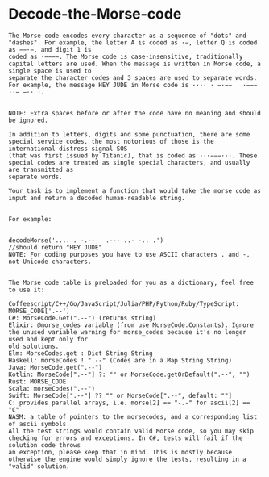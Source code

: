 # Decode-the-Morse-code


    The Morse code encodes every character as a sequence of "dots" and "dashes". For example, the letter A is coded as ·−, letter Q is coded as −−·−, and digit 1 is
    coded as ·−−−−. The Morse code is case-insensitive, traditionally capital letters are used. When the message is written in Morse code, a single space is used to
    separate the character codes and 3 spaces are used to separate words. For example, the message HEY JUDE in Morse code is ···· · −·−−   ·−−− ··− −·· ·.


    NOTE: Extra spaces before or after the code have no meaning and should be ignored.

    In addition to letters, digits and some punctuation, there are some special service codes, the most notorious of those is the international distress signal SOS
    (that was first issued by Titanic), that is coded as ···−−−···. These special codes are treated as single special characters, and usually are transmitted as 
    separate words.

    Your task is to implement a function that would take the morse code as input and return a decoded human-readable string.


    For example:


    decodeMorse('.... . -.--   .--- ..- -.. .')
    //should return "HEY JUDE"
    NOTE: For coding purposes you have to use ASCII characters . and -, not Unicode characters.


    The Morse code table is preloaded for you as a dictionary, feel free to use it:

    Coffeescript/C++/Go/JavaScript/Julia/PHP/Python/Ruby/TypeScript: MORSE_CODE['.--']
    C#: MorseCode.Get(".--") (returns string)
    Elixir: @morse_codes variable (from use MorseCode.Constants). Ignore the unused variable warning for morse_codes because it's no longer used and kept only for
    old solutions.
    Elm: MorseCodes.get : Dict String String
    Haskell: morseCodes ! ".--" (Codes are in a Map String String)
    Java: MorseCode.get(".--")
    Kotlin: MorseCode[".--"] ?: "" or MorseCode.getOrDefault(".--", "")
    Rust: MORSE_CODE
    Scala: morseCodes(".--")
    Swift: MorseCode[".--"] ?? "" or MorseCode[".--", default: ""]
    C: provides parallel arrays, i.e. morse[2] == "-.-" for ascii[2] == "C"
    NASM: a table of pointers to the morsecodes, and a corresponding list of ascii symbols
    All the test strings would contain valid Morse code, so you may skip checking for errors and exceptions. In C#, tests will fail if the solution code throws
    an exception, please keep that in mind. This is mostly because otherwise the engine would simply ignore the tests, resulting in a "valid" solution.
